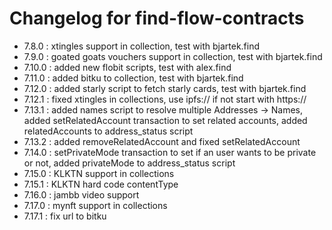 # Changelog for find-flow-contracts

 - 7.8.0 : xtingles support in collection, test with bjartek.find
 - 7.9.0 : goated goats vouchers support in collection, test with bjartek.find
 - 7.10.0 : added new flobit scripts, test with alex.find
 - 7.11.0 : added bitku to collection, test with bjartek.find
 - 7.12.0 : added starly script to fetch starly cards, test with bjartek.find
 - 7.12.1 : fixed xtingles in collections, use ipfs:// if not start with https://
 - 7.13.1 : added names script to resolve multiple Addresses -> Names, added setRelatedAccount transaction to set related accounts, added relatedAccounts to address_status script
 - 7.13.2 : added removeRelatedAccount and fixed setRelatedAccount
 - 7.14.0 : setPrivateMode transaction to set if an user wants to be private or not, added privateMode to address_status script
 - 7.15.0 : KLKTN support in collections
 - 7.15.1 : KLKTN hard code contentType
 - 7.16.0 : jambb video support
 - 7.17.0 : mynft support in collections
 - 7.17.1 : fix url to bitku
